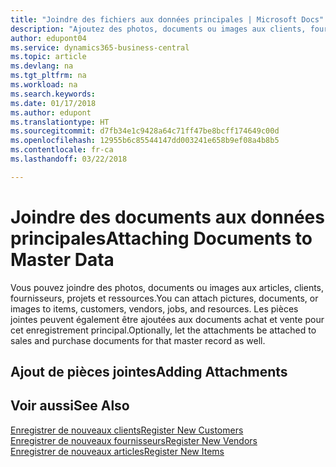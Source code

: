 ```yaml
---
title: "Joindre des fichiers aux données principales | Microsoft Docs"
description: "Ajoutez des photos, documents ou images aux clients, fournisseurs et autres enregistrements principaux, ou ajoutez-les en pièces jointes aux factures."
author: edupont04
ms.service: dynamics365-business-central
ms.topic: article
ms.devlang: na
ms.tgt_pltfrm: na
ms.workload: na
ms.search.keywords: 
ms.date: 01/17/2018
ms.author: edupont
ms.translationtype: HT
ms.sourcegitcommit: d7fb34e1c9428a64c71ff47be8bcff174649c00d
ms.openlocfilehash: 12955b6c85544147dd003241e658b9ef08a4b8b5
ms.contentlocale: fr-ca
ms.lasthandoff: 03/22/2018

---
```

# <a name="attaching-documents-to-master-data"></a><span data-ttu-id="f4701-103">Joindre des documents aux données principales</span><span class="sxs-lookup"><span data-stu-id="f4701-103">Attaching Documents to Master Data</span></span>
<span data-ttu-id="f4701-104">Vous pouvez joindre des photos, documents ou images aux articles, clients, fournisseurs, projets et ressources.</span><span class="sxs-lookup"><span data-stu-id="f4701-104">You can attach pictures, documents, or images to items, customers, vendors, jobs, and resources.</span></span> <span data-ttu-id="f4701-105">Les pièces jointes peuvent également être ajoutées aux documents achat et vente pour cet enregistrement principal.</span><span class="sxs-lookup"><span data-stu-id="f4701-105">Optionally, let the attachments be attached to sales and purchase documents for that master record as well.</span></span>  

## <a name="adding-attachments"></a><span data-ttu-id="f4701-106">Ajout de pièces jointes</span><span class="sxs-lookup"><span data-stu-id="f4701-106">Adding Attachments</span></span>


## <a name="see-also"></a><span data-ttu-id="f4701-107">Voir aussi</span><span class="sxs-lookup"><span data-stu-id="f4701-107">See Also</span></span>
[<span data-ttu-id="f4701-108">Enregistrer de nouveaux clients</span><span class="sxs-lookup"><span data-stu-id="f4701-108">Register New Customers</span></span>](sales-how-register-new-customers.md)  
[<span data-ttu-id="f4701-109">Enregistrer de nouveaux fournisseurs</span><span class="sxs-lookup"><span data-stu-id="f4701-109">Register New Vendors</span></span>](purchasing-how-register-new-vendors.md)  
[<span data-ttu-id="f4701-110">Enregistrer de nouveaux articles</span><span class="sxs-lookup"><span data-stu-id="f4701-110">Register New Items</span></span>](inventory-how-register-new-items.md)  

